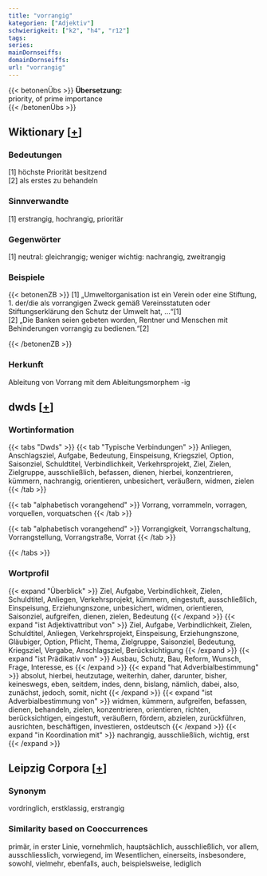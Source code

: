 ```yaml
---
title: "vorrangig"
kategorien: ["Adjektiv"]
schwierigkeit: ["k2", "h4", "r12"]
tags:
series:
mainDornseiffs:
domainDornseiffs:
url: "vorrangig"
---
```


{{< betonenÜbs >}}
**Übersetzung:**  
priority, of prime importance  
{{< /betonenÜbs >}}

## Wiktionary [[+](https://de.wiktionary.org/wiki/vorrangig)]

### Bedeutungen
[1] höchste Priorität besitzend  
[2] als erstes zu behandeln  

### Sinnverwandte
[1] erstrangig, hochrangig, prioritär  

### Gegenwörter
[1] neutral: gleichrangig; weniger wichtig: nachrangig, zweitrangig  

### Beispiele
{{< betonenZB >}}
[1] „Umweltorganisation ist ein Verein oder eine Stiftung, 1. der/die als vorrangigen Zweck gemäß Vereinsstatuten oder Stiftungserklärung den Schutz der Umwelt hat, …“[1]  
[2] „Die Banken seien gebeten worden, Rentner und Menschen mit Behinderungen vorrangig zu bedienen.“[2]  

{{< /betonenZB >}}
### Herkunft
Ableitung von Vorrang mit dem Ableitungsmorphem -ig  



## dwds [[+](https://www.dwds.de/wb/vorrangig)]

### Wortinformation
{{< tabs "Dwds" >}}
{{< tab "Typische Verbindungen" >}}
Anliegen, Anschlagsziel, Aufgabe, Bedeutung, Einspeisung, Kriegsziel, Option, Saisonziel, Schuldtitel, Verbindlichkeit, Verkehrsprojekt, Ziel, Zielen, Zielgruppe, ausschließlich, befassen, dienen, hierbei, konzentrieren, kümmern, nachrangig, orientieren, unbesichert, veräußern, widmen, zielen
{{< /tab >}}

{{< tab "alphabetisch vorangehend" >}}
Vorrang, vorrammeln, vorragen, vorquellen, vorquatschen
{{< /tab >}}

{{< tab "alphabetisch vorangehend" >}}
Vorrangigkeit, Vorrangschaltung, Vorrangstellung, Vorrangstraße, Vorrat
{{< /tab >}}

{{< /tabs >}}

### Wortprofil
{{< expand "Überblick" >}} Ziel, Aufgabe, Verbindlichkeit, Zielen, Schuldtitel, Anliegen, Verkehrsprojekt, kümmern, eingestuft, ausschließlich, Einspeisung, Erziehungnszone, unbesichert, widmen, orientieren, Saisonziel, aufgreifen, dienen, zielen, Bedeutung {{< /expand >}}
{{< expand "ist Adjektivattribut von" >}} Ziel, Aufgabe, Verbindlichkeit, Zielen, Schuldtitel, Anliegen, Verkehrsprojekt, Einspeisung, Erziehungnszone, Gläubiger, Option, Pflicht, Thema, Zielgruppe, Saisonziel, Bedeutung, Kriegsziel, Vergabe, Anschlagsziel, Berücksichtigung {{< /expand >}}
{{< expand "ist Prädikativ von" >}} Ausbau, Schutz, Bau, Reform, Wunsch, Frage, Interesse, es {{< /expand >}}
{{< expand "hat Adverbialbestimmung" >}} absolut, hierbei, heutzutage, weiterhin, daher, darunter, bisher, keineswegs, eben, seitdem, indes, denn, bislang, nämlich, dabei, also, zunächst, jedoch, somit, nicht {{< /expand >}}
{{< expand "ist Adverbialbestimmung von" >}} widmen, kümmern, aufgreifen, befassen, dienen, behandeln, zielen, konzentrieren, orientieren, richten, berücksichtigen, eingestuft, veräußern, fördern, abzielen, zurückführen, ausrichten, beschäftigen, investieren, ostdeutsch {{< /expand >}}
{{< expand "in Koordination mit" >}} nachrangig, ausschließlich, wichtig, erst {{< /expand >}}

## Leipzig Corpora [[+](https://corpora.uni-leipzig.de/en/res?word=vorrangig&corpusId=deu_newscrawl-public_2018)]


### Synonym
vordringlich, erstklassig, erstrangig


### Similarity based on Cooccurrences
primär, in erster Linie, vornehmlich, hauptsächlich, ausschließlich, vor allem, ausschliesslich, vorwiegend, im Wesentlichen, einerseits, insbesondere, sowohl, vielmehr, ebenfalls, auch, beispielsweise, lediglich

